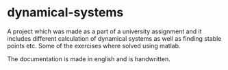 # dynamical-systems
A project which was made as a part of a university assignment and it includes different calculation of dynamical systems as well as finding stable points etc. Some of the exercises where solved using matlab. 

The documentation is made in english and is handwritten.

